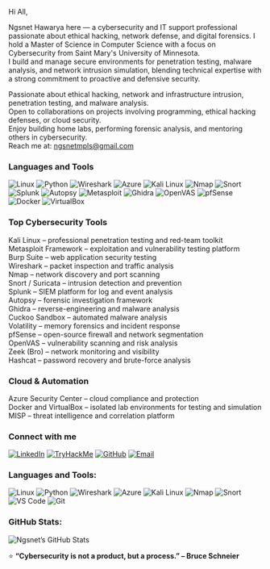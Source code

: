 Hi All,

Ngsnet Hawarya here — a cybersecurity and IT support professional passionate about ethical hacking, network defense, and digital forensics. I hold a Master of Science in Computer Science with a focus on Cybersecurity from Saint Mary's University of Minnesota.  
I build and manage secure environments for penetration testing, malware analysis, and network intrusion simulation, blending technical expertise with a strong commitment to proactive and defensive security.

Passionate about ethical hacking, network and infrastructure intrusion, penetration testing, and malware analysis.  
Open to collaborations on projects involving programming, ethical hacking defenses, or cloud security.  
Enjoy building home labs, performing forensic analysis, and mentoring others in cybersecurity.  
Reach me at: ngsnetmpls@gmail.com



### Languages and Tools

![Linux](https://img.shields.io/badge/Linux-FCC624?logo=linux&logoColor=black)
![Python](https://img.shields.io/badge/Python-3776AB?logo=python&logoColor=white)
![Wireshark](https://img.shields.io/badge/Wireshark-1679A7?logo=wireshark&logoColor=white)
![Azure](https://img.shields.io/badge/Azure-0078D4?logo=microsoftazure&logoColor=white)
![Kali Linux](https://img.shields.io/badge/Kali_Linux-557C94?logo=kalilinux&logoColor=white)
![Nmap](https://img.shields.io/badge/Nmap-4682B4?logo=nmap&logoColor=white)
![Snort](https://img.shields.io/badge/Snort-C00000?logo=snort&logoColor=white)
![Splunk](https://img.shields.io/badge/Splunk-000000?logo=splunk&logoColor=white)
![Autopsy](https://img.shields.io/badge/Autopsy-0057A8?logo=autopsy&logoColor=white)
![Metasploit](https://img.shields.io/badge/Metasploit-0080FF?logo=metasploit&logoColor=white)
![Ghidra](https://img.shields.io/badge/Ghidra-FDDA0D?logo=ghidra&logoColor=black)
![OpenVAS](https://img.shields.io/badge/OpenVAS-5B8C5A?logo=openvas&logoColor=white)
![pfSense](https://img.shields.io/badge/pfSense-212121?logo=pfsense&logoColor=white)
![Docker](https://img.shields.io/badge/Docker-2496ED?logo=docker&logoColor=white)
![VirtualBox](https://img.shields.io/badge/VirtualBox-183A61?logo=virtualbox&logoColor=white)


### Top Cybersecurity Tools

Kali Linux – professional penetration testing and red-team toolkit  
Metasploit Framework – exploitation and vulnerability testing platform  
Burp Suite – web application security testing  
Wireshark – packet inspection and traffic analysis  
Nmap – network discovery and port scanning  
Snort / Suricata – intrusion detection and prevention  
Splunk – SIEM platform for log and event analysis  
Autopsy – forensic investigation framework  
Ghidra – reverse-engineering and malware analysis  
Cuckoo Sandbox – automated malware analysis  
Volatility – memory forensics and incident response  
pfSense – open-source firewall and network segmentation  
OpenVAS – vulnerability scanning and risk analysis  
Zeek (Bro) – network monitoring and visibility  
Hashcat – password recovery and brute-force analysis  


### Cloud & Automation

Azure Security Center – cloud compliance and protection  
Docker and VirtualBox – isolated lab environments for testing and simulation  
MISP – threat intelligence and correlation platform  


### Connect with me
[![LinkedIn](https://img.shields.io/badge/LinkedIn-0A66C2?logo=linkedin&logoColor=white)](https://www.linkedin.com/in/ngsnet-hawarya-68278a255/)
[![TryHackMe](https://img.shields.io/badge/TryHackMe-1F1F1F?logo=tryhackme&logoColor=red)](https://tryhackme.com/p/ngsnetmpls)
[![GitHub](https://img.shields.io/badge/GitHub-181717?logo=github&logoColor=white)](https://github.com/ngsneteri)
[![Email](https://img.shields.io/badge/Email-D14836?logo=gmail&logoColor=white)](mailto:ngsnetmpls@gmail.com)



### Languages and Tools:
![Linux](https://img.shields.io/badge/Linux-FCC624?logo=linux&logoColor=black)
![Python](https://img.shields.io/badge/Python-3776AB?logo=python&logoColor=white)
![Wireshark](https://img.shields.io/badge/Wireshark-1679A7?logo=wireshark&logoColor=white)
![Azure](https://img.shields.io/badge/Azure-0078D4?logo=microsoftazure&logoColor=white)
![Kali Linux](https://img.shields.io/badge/Kali%20Linux-557C94?logo=kalilinux&logoColor=white)
![Nmap](https://img.shields.io/badge/Nmap-4682B4?logo=nmap&logoColor=white)
![Snort](https://img.shields.io/badge/Snort-CC0000?logo=snort&logoColor=white)
![VS Code](https://img.shields.io/badge/VS%20Code-007ACC?logo=visualstudiocode&logoColor=white)
![Git](https://img.shields.io/badge/Git-F05032?logo=git&logoColor=white)


###  GitHub Stats:
![Ngsnet’s GitHub Stats](https://github-readme-stats.vercel.app/api?username=ngsneteri&show_icons=true&theme=tokyonight)


⭐️ **“Cybersecurity is not a product, but a process.” – Bruce Schneier**
